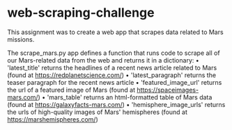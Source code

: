 # web-scraping-challenge
This assignment was to create a web app that scrapes data related to Mars missions.

The scrape_mars.py app defines a function that runs code to scrape all of our Mars-related data from the web and returns it in a dictionary:
• 'latest_title' returns the headlines of a recent news article related to Mars (found at https://redplanetscience.com/)
• 'latest_paragraph' returns the teaser paragraph for the recent news article
• 'featured_image_url' returns the url of a featured image of Mars (found at https://spaceimages-mars.com/)
• 'mars_table' returns an html-formatted table of Mars data (found at https://galaxyfacts-mars.com/)
• 'hemisphere_image_urls' returns the urls of high-quality images of Mars' hemispheres (found at https://marshemispheres.com/)
